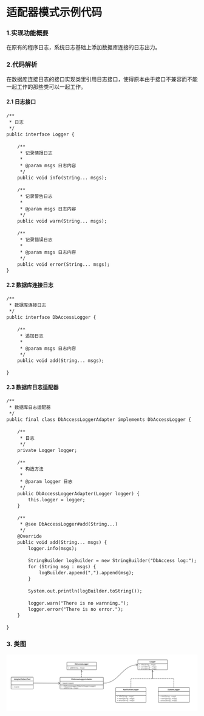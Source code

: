 # 适配器模式示例代码

### 1.实现功能概要

  在原有的程序日志，系统日志基础上添加数据库连接的日志出力。

### 2.代码解析

  在数据库连接日志的接口实现类里引用日志接口，使得原本由于接口不兼容而不能一起工作的那些类可以一起工作。
 
#### 2.1 日志接口
```
/**
 * 日志
 */
public interface Logger {

	/**
	 * 记录情报日志
	 * 
	 * @param msgs 日志内容
	 */
	public void info(String... msgs);

	/**
	 * 记录警告日志
	 * 
	 * @param msgs 日志内容
	 */
	public void warn(String... msgs);

	/**
	 * 记录错误日志
	 * 
	 * @param msgs 日志内容
	 */
	public void error(String... msgs);
}
```

#### 2.2 数据库连接日志
```
/**
 * 数据库连接日志
 */
public interface DbAccessLogger {

	/**
	 * 追加日志
	 * 
	 * @param msgs 日志内容
	 */
	public void add(String... msgs);

}
```

#### 2.3 数据库日志适配器
```
/**
 * 数据库日志适配器
 */
public final class DbAccessLoggerAdapter implements DbAccessLogger {

	/**
	 * 日志
	 */
	private Logger logger;

	/**
	 * 构造方法
	 * 
	 * @param logger 日志
	 */
	public DbAccessLoggerAdapter(Logger logger) {
		this.logger = logger;
	}

	/**
	 * @see DbAccessLogger#add(String...)
	 */
	@Override
	public void add(String... msgs) {
		logger.info(msgs);

		StringBuilder logBuilder = new StringBuilder("DbAccess log:");
		for (String msg : msgs) {
			logBuilder.append(",").append(msg);
		}

		System.out.println(logBuilder.toString());

		logger.warn("There is no warnning.");
		logger.error("There is no error.");
	}

}

```

### 3. 类图

![类图](class.png)

